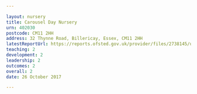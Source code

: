 ```yaml
---

layout: nursery
title: Carousel Day Nursery
urn: 402030
postcode: CM11 2HH
address: 32 Thynne Road, Billericay, Essex, CM11 2HH
latestReportUrl: https://reports.ofsted.gov.uk/provider/files/2738145/urn/402030.pdf
teaching: 2
development: 2
leadership: 2
outcomes: 2
overall: 2
date: 26 October 2017

---
```

